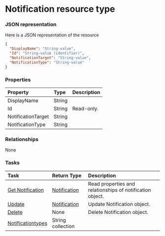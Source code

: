 # Notification resource type



### JSON representation

Here is a JSON representation of the resource

<!-- {
  "blockType": "resource",
  "optionalProperties": [

  ],
  "@odata.type": "microsoft.graph.notification"
}-->

```json
{
  "DisplayName": "String-value",
  "Id": "String-value (identifier)",
  "NotificationTarget": "String-value",
  "NotificationType": "String-value"
}

```
### Properties
| Property	   | Type	|Description|
|:---------------|:--------|:----------|
|DisplayName|String||
|Id|String| Read-only.|
|NotificationTarget|String||
|NotificationType|String||

### Relationships
None


### Tasks

| Task		   | Return Type	|Description|
|:---------------|:--------|:----------|
|[Get Notification](../api/notification_get.md) | [Notification](notification.md) |Read properties and relationships of notification object.|
|[Update](../api/notification_update.md) | [Notification](notification.md)	|Update Notification object. |
|[Delete](../api/notification_delete.md) | None |Delete Notification object. |
|[Notificationtypes](../api/notification_notificationtypes.md)|String collection||

<!-- uuid: 53a92769-880b-4290-86b5-b6d6f426382c
2015-10-19 10:21:29 UTC -->
<!-- {
  "type": "#page.annotation",
  "description": "Notification resource",
  "keywords": "",
  "section": "documentation",
  "tocPath": ""
}-->